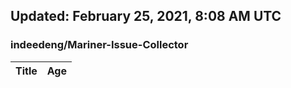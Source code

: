 ## Updated: February 25, 2021, 8:08 AM UTC


### indeedeng/Mariner-Issue-Collector
|**Title**|**Age**|
|:----|:----|